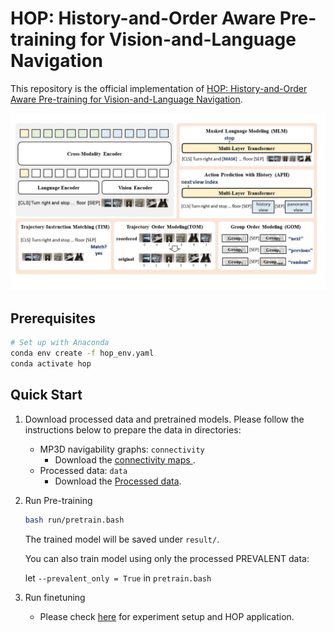 # HOP: History-and-Order Aware Pre-training for Vision-and-Language Navigation

This repository is the official implementation of [HOP: History-and-Order Aware Pre-training for Vision-and-Language Navigation](https://arxiv.org/abs/2203.11591). 

![architecture](files/architecture.jpg)

## Prerequisites
```sh
# Set up with Anaconda
conda env create -f hop_env.yaml
conda activate hop
```
## Quick Start
1. Download processed data and pretrained models.
   Please follow the instructions below to prepare the data in directories:
   - MP3D navigability graphs: `connectivity`
     - Download the [connectivity maps ](https://github.com/peteanderson80/Matterport3DSimulator/tree/master/connectivity).
   - Processed data: `data`
     - Download the [Processed data](https://github.com/YanyuanQiao/HOP-VLN/tree/main/data).

2. Run Pre-training
   ```sh
   bash run/pretrain.bash
   ```
   The trained model will be saved under `result/`.
   
   You can also train model using only the processed PREVALENT data:
   
   let `--prevalent_only = True` in `pretrain.bash`
   
3. Run finetuning
   * Please check [here](https://github.com/YanyuanQiao/HOP-VLN-finetune) for experiment setup and HOP application.

